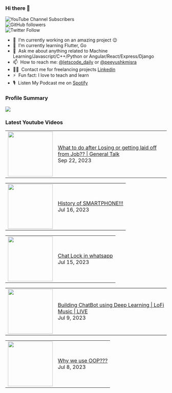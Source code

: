 ### Hi there 👋

![YouTube Channel Subscribers](https://img.shields.io/youtube/channel/subscribers/UCgmk1KXmrHXt_DO0kScyVmQ?style=social)  
![GitHub followers](https://img.shields.io/github/followers/misrapk?style=social)  
![Twitter Follow](https://img.shields.io/twitter/follow/peeyushkmisra?style=social)

- 🔭 &nbsp;I’m currently working on an amazing project :wink:
- 🌱 &nbsp;I’m currently learning Flutter, Go
- 💬 &nbsp;Ask me about anything related to Machine Learning/Javascript/C++/Python or Angular/React/Express/Django
- 📫 &nbsp;How to reach me: [@letscode_daily](https://www.instagram.com/letscode_daily/) or [@peeyushkmisra](https://www.instagram.com/peeyushkmisra/)
- 👨‍💻 &nbsp;Contact me for freelancing projects [Linkedin](https://www.linkedin.com/in/peeyushkmisra/)
- ⚡ &nbsp;Fun fact: I love to teach and learn
- 🎙 &nbsp;Listen My Podcast me on [Spotify](https://open.spotify.com/show/5HlTHA4yxnj56N1klajpQc)

### Profile Summary

![](https://github-profile-summary-cards.vercel.app/api/cards/profile-details?username=misrapk&theme=dracula)

### Latest Youtube Videos

<!-- YOUTUBE:START --><table><tr><td><a href="https://www.youtube.com/watch?v=vK1J0lmWaCI"><img width="140px" src="https://i.ytimg.com/vi/vK1J0lmWaCI/mqdefault.jpg"></a></td>
<td><a href="https://www.youtube.com/watch?v=vK1J0lmWaCI">What to do after Losing or getting laid off from Job?? | General Talk</a><br/>Sep 22, 2023</td></tr></table>
<table><tr><td><a href="https://www.youtube.com/watch?v=U2l4fB6yZsw"><img width="140px" src="https://i.ytimg.com/vi/U2l4fB6yZsw/mqdefault.jpg"></a></td>
<td><a href="https://www.youtube.com/watch?v=U2l4fB6yZsw">History of SMARTPHONE!!!</a><br/>Jul 16, 2023</td></tr></table>
<table><tr><td><a href="https://www.youtube.com/watch?v=sGKVNoq2a9M"><img width="140px" src="https://i.ytimg.com/vi/sGKVNoq2a9M/mqdefault.jpg"></a></td>
<td><a href="https://www.youtube.com/watch?v=sGKVNoq2a9M">Chat Lock in whatsapp</a><br/>Jul 15, 2023</td></tr></table>
<table><tr><td><a href="https://www.youtube.com/watch?v=ghW6EeILTD4"><img width="140px" src="https://i.ytimg.com/vi/ghW6EeILTD4/mqdefault.jpg"></a></td>
<td><a href="https://www.youtube.com/watch?v=ghW6EeILTD4">Building ChatBot using Deep Learning | LoFi Music | LIVE</a><br/>Jul 9, 2023</td></tr></table>
<table><tr><td><a href="https://www.youtube.com/watch?v=Noqrq8FkJjI"><img width="140px" src="https://i.ytimg.com/vi/Noqrq8FkJjI/mqdefault.jpg"></a></td>
<td><a href="https://www.youtube.com/watch?v=Noqrq8FkJjI">Why we use OOP???</a><br/>Jul 8, 2023</td></tr></table>
<!-- YOUTUBE:END -->
